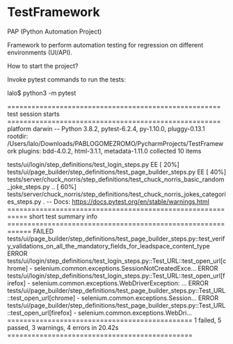# TestFramework

PAP (Python Automation Project)

Framework to perform automation testing for regression on different environments (UI/API).

How to start the project?

Invoke pytest commands to run the tests: 

lalo$ python3 -m pytest

===================================================== test session starts =====================================================
platform darwin -- Python 3.8.2, pytest-6.2.4, py-1.10.0, pluggy-0.13.1
rootdir: /Users/lalo/Downloads/PABLOGOMEZROMO/PycharmProjects/TestFramework
plugins: bdd-4.0.2, html-3.1.1, metadata-1.11.0
collected 10 items                                                                                                            

tests/ui/login/step_definitions/test_login_steps.py EE                                                                  [ 20%]
tests/ui/page_builder/step_definitions/test_page_builder_steps.py EE                                                    [ 40%]
tests/server/chuck_norris/step_definitions/test_chuck_norris_basic_random_joke_steps.py ..                              [ 60%]
tests/server/chuck_norris/step_definitions/test_chuck_norris_jokes_categories_steps.py .
-- Docs: https://docs.pytest.org/en/stable/warnings.html
=========================================================== short test summary info ============================================================
FAILED tests/ui/page_builder/step_definitions/test_page_builder_steps.py::test_verify_validations_on_all_the_mandatory_fields_for_leadspace_content_type
ERROR tests/ui/login/step_definitions/test_login_steps.py::Test_URL::test_open_url[chrome] - selenium.common.exceptions.SessionNotCreatedExce...
ERROR tests/ui/login/step_definitions/test_login_steps.py::Test_URL::test_open_url[firefox] - selenium.common.exceptions.WebDriverException: ...
ERROR tests/ui/page_builder/step_definitions/test_page_builder_steps.py::Test_URL::test_open_url[chrome] - selenium.common.exceptions.Session...
ERROR tests/ui/page_builder/step_definitions/test_page_builder_steps.py::Test_URL::test_open_url[firefox] - selenium.common.exceptions.WebDri...
============================================== 1 failed, 5 passed, 3 warnings, 4 errors in 20.42s ==============================================
